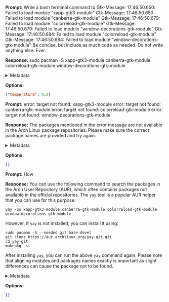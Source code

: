 **Prompt:**
Write a bash terminal command to Gtk-Message: 17:46:50.650: Failed to load module "xapp-gtk3-module"
Gtk-Message: 17:46:50.650: Failed to load module "canberra-gtk-module"
Gtk-Message: 17:46:50.679: Failed to load module "colorreload-gtk-module"
Gtk-Message: 17:46:50.679: Failed to load module "window-decorations-gtk-module"
Gtk-Message: 17:46:50.684: Failed to load module "colorreload-gtk-module"
Gtk-Message: 17:46:50.684: Failed to load module "window-decorations-gtk-module"
Be concise, but include as much code as needed. Do not write anything else. Ever.


**Response:**
sudo pacman -S xapp-gtk3-module canberra-gtk-module colorreload-gtk-module window-decorations-gtk-module

<details><summary>Metadata</summary>

- Duration: 3074 ms
- Datetime: 2023-10-18T17:47:14.359908
- Model: gpt-3.5-turbo-0613

</details>

**Options:**
```json
{"temperature": 0.0}
```

**Prompt:**
error: target not found: xapp-gtk3-module
error: target not found: canberra-gtk-module
error: target not found: colorreload-gtk-module
error: target not found: window-decorations-gtk-module

**Response:**
The packages mentioned in the error message are not available in the Arch Linux package repositories. Please make sure the correct package names are provided and try again.

<details><summary>Metadata</summary>

- Duration: 2786 ms
- Datetime: 2023-10-18T17:47:37.782307
- Model: gpt-3.5-turbo-0613

</details>

**Options:**
```json
{}
```

**Prompt:**
How

**Response:**
You can use the following command to search the packages in the Arch User Repository (AUR), which often contains packages not available in the official repositories. The `yay` tool is a popular AUR helper that you can use for this purpose:

```
yay -Ss xapp-gtk3-module canberra-gtk-module colorreload-gtk-module window-decorations-gtk-module
```

However, if `yay` is not installed, you can install it using:

```
sudo pacman -S --needed git base-devel
git clone https://aur.archlinux.org/yay-git.git
cd yay-git
makepkg -si
```

After installing `yay`, you can run the above `yay` command again. Please note that aligning modules and packages names exactly is important as slight differences can cause the package not to be found.

<details><summary>Metadata</summary>

- Duration: 18429 ms
- Datetime: 2023-10-18T17:47:57.986649
- Model: gpt-4-0613

</details>

**Options:**
```json
{}
```

